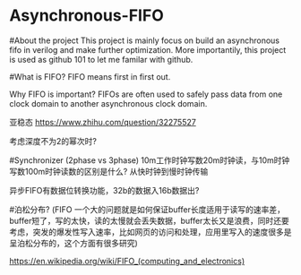 # Asynchronous-FIFO

#About the project
This project is mainly focus on build an asynchronous fifo in verilog and make further optimization.
More importantily, this project is used as github 101 to let me familar with github.

#What is FIFO?
FIFO means first in first out.

Why FIFO is important?
FIFOs are often used to safely pass data from one clock domain to another asynchronous clock domain.

亚稳态
https://www.zhihu.com/question/32275527

考虑深度不为2的幂次时?

#Synchronizer
(2phase vs 3phase)
10m工作时钟写数20m时钟读，与10m时钟写数100m时钟读数的区别是什么?
从快时钟到慢时钟传输

异步FIFO有数据位转换功能，32b的数据入16b数据出?

#泊松分布?
(FIFO 一个大的问题就是如何保证buffer长度适用于读写的速率差，buffer短了，写的太快，读的太慢就会丢失数据，buffer太长又是浪费，同时还要考虑，突发的爆发性写入速率，比如网页的访问和处理，应用里写入的速度很多是呈泊松分布的，这个方面有很多研究)

https://en.wikipedia.org/wiki/FIFO_(computing_and_electronics)
